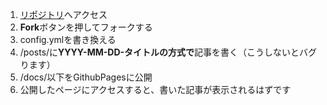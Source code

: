 1. [リポジトリ](https://github.com/nekogakure/GithuBlog/)へアクセス
2. **Fork**ボタンを押してフォークする
3. config.ymlを書き換える
4. /posts/に**YYYY-MM-DD-タイトルの方式で**記事を書く（こうしないとバグります）
5. /docs/以下をGithubPagesに公開
6. 公開したページにアクセスすると、書いた記事が表示されるはずです
